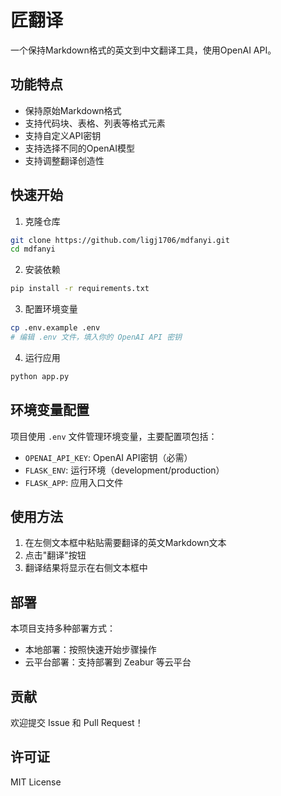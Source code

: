 # 匠翻译

一个保持Markdown格式的英文到中文翻译工具，使用OpenAI API。

## 功能特点

- 保持原始Markdown格式
- 支持代码块、表格、列表等格式元素
- 支持自定义API密钥
- 支持选择不同的OpenAI模型
- 支持调整翻译创造性

## 快速开始

1. 克隆仓库
```bash
git clone https://github.com/ligj1706/mdfanyi.git
cd mdfanyi
```

2. 安装依赖
```bash
pip install -r requirements.txt
```

3. 配置环境变量
```bash
cp .env.example .env
# 编辑 .env 文件，填入你的 OpenAI API 密钥
```

4. 运行应用
```bash
python app.py
```

## 环境变量配置

项目使用 `.env` 文件管理环境变量，主要配置项包括：

- `OPENAI_API_KEY`: OpenAI API密钥（必需）
- `FLASK_ENV`: 运行环境（development/production）
- `FLASK_APP`: 应用入口文件

## 使用方法

1. 在左侧文本框中粘贴需要翻译的英文Markdown文本
2. 点击"翻译"按钮
3. 翻译结果将显示在右侧文本框中

## 部署

本项目支持多种部署方式：

- 本地部署：按照快速开始步骤操作
- 云平台部署：支持部署到 Zeabur 等云平台

## 贡献

欢迎提交 Issue 和 Pull Request！

## 许可证

MIT License